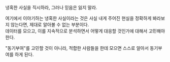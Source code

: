 냉혹한 사실을 직시하라, 그러나 믿음은 잃지 말라.   

여기에서 이야기하는 냉혹한 사실이라는 것은 사실 내게 주어진 현실을 정확하게 봐라보지 않는다면, 제대로 알아볼 수 없는 부분이다.   
데이터를 모으고, 이를 지속적으로 분석하면서 어떻게 대응할 것인가에 대해서 고민해야 한다.  


"동기부여"를 고민할 것이 아니라, 적합한 사람들을 한데 모으면 스스로 알아서 동기부여를 하게 된다.   

